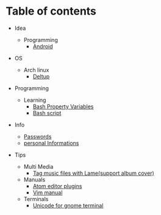 # Table of contents
- Idea
    - Programming
        - [Android](../Idea/Programming/android.md)

- OS
    - Arch linux
        - [Deltup](../OS/Arch%20linux/Deltup.md)

- Programming
    - Learning
        - [Bash Property Variables](../Programming/Learning/ShellScript/bash_property_variables.md)
        - [Bash script](../Programming/Learning/ShellScript\bash_script.md)

- Info
    - [Passwords](../Info/passwords.md)
    - [personal Informations](../Info/personalInfo.md)

- Tips
    - Multi Media
        - [Tag music files with Lame(support album cover)](../Tips/MultiMedia/tag_music_files_with_lame(support_album_cover).md)
    - Manuals
        - [Atom editor plugins](../Tips/Manuals/atom_editor_plugins.md)
        - [Vim manual](../Tips/Manuals/vim.md)
    - Terminals
        - [Unicode for gnome terminal](../Tips/Terminals/unicode_for_gnome_terminal.md)
